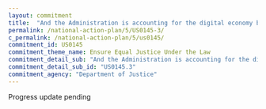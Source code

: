 ```yaml
---
layout: commitment
title:  "And the Administration is accounting for the digital economy by ensuring that incarcerated and formerly incarcerated persons are included in programs to expand high-speed internet access, technology, and digital education and access programs to close the digital divide."
permalink: /national-action-plan/5/US0145-3/
c_permalink: /national-action-plan/5/us0145/
commitment_id: US0145
commitment_theme_name: Ensure Equal Justice Under the Law
commitment_detail_sub: "And the Administration is accounting for the digital economy by ensuring that incarcerated and formerly incarcerated persons are included in programs to expand high-speed internet access, technology, and digital education and access programs to close the digital divide."
commitment_detail_sub_id: "US0145.3"
commitment_agency: "Department of Justice"
---
```


Progress update pending